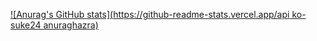 [![Anurag's GitHub stats](https://github-readme-stats.vercel.app/api ko-suke24 anuraghazra)](https://github.com/anuraghazra/github-readme-stats)
